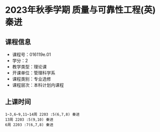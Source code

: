 # 2023年秋季学期 质量与可靠性工程(英) 秦进






## 课程信息

- 课程号：016119e.01
- 学分：2
- 教学类型：理论课
- 开课单位：管理科学系
- 课程类别：专业选修
- 课程层次：本科计划内课程

## 上课时间

```
1~3,6~9,11~14周 2203 :5(6,7,8) 秦进
13周 2203 :5(9,10) 秦进
6周 2203 :7(6,7,8) 秦进
```

